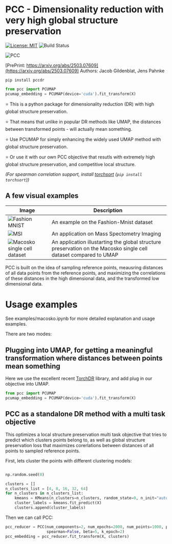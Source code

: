 # PCC - Dimensionality reduction with very high global structure preservation

[![License: MIT](https://img.shields.io/badge/License-MIT-yellow.svg)](https://opensource.org/licenses/MIT)
![Build Status](https://github.com/jacobgil/pcc/workflows/Tests/badge.svg)

![PCC](logo.png)

[PrePrint: https://arxiv.org/abs/2503.07609](https://arxiv.org/abs/2503.07609)
Authors: Jacob Gildenblat, Jens Pahnke

`pip install pccdr`

```python
from pcc import PCUMAP
pcumap_embedding = PCUMAP(device='cuda').fit_transform(X)
```

⭐ This is a python package for dimensionality reduction (DR) with high global structure preservation.

⭐ That means that unlike in popular DR methods like UMAP, the distances between transformed points - will actually mean something.

⭐ Use PCUMAP for simply enhancing the widely used UMAP method with global structure preservation.

⭐ Or use it with our own PCC objective that resutls with extremely high global structure preservation, and competitive local structure.


*(For spearman correlation support, install [torchsort](https://github.com/teddykoker/torchsort) (`pip install torchsort`))*

## A few visual examples

| Image | Description |
|-------|-------------|
| ![Fashion MNIST](examples/gallery1.png) | An example on the Fashion-Mnist dataset |
| ![MSI](examples/msi.png) | An application on Mass Spectometry Imaging |
| ![Macosko single cell dataset](examples/distances.png) | An application illustarting the global structure preservation on the Macosko single cell dataset compared to UMAP|



PCC is built on the idea of sampling reference points, meausring distances of all data points from the reference points, and maximizing the correlations of these distances in the high dimensional data, and the transformed low dimensional data.


# Usage examples
See examples/macosko.ipynb for more detailed explanation and usage examples.


There are two modes:

## Plugging into UMAP, for getting a meaningful transformation where distances between points mean something

Here we use the excellent recent [TorchDR](https://github.com/TorchDR/TorchDR) library, and add plug in our objective into UMAP.

```python
from pcc import PCUMAP
pcumap_embedding = PCUMAP(device='cuda').fit_transform(X)
```


## PCC as a standalone DR method with a multi task objective

This optimizes a local structure preservation multi task objective that tries to predict which clusters points belong to,
as well as global structure preservation loss that maximizes corerlations between distances of all points to sampled reference points.

First, lets cluster the points with different clustering models:

```python

np.random.seed(0)

clusters = []
n_clusters_list = [4, 8, 16, 32, 64]
for n_clusters in n_clusters_list:
    kmeans = KMeans(n_clusters=n_clusters, random_state=0, n_init="auto")
    cluster_labels = kmeans.fit_predict(X)
    clusters.append(cluster_labels)
```


Then we can call PCC:

```python
pcc_reducer = PCC(num_components=2, num_epochs=2000, num_points=1000, pearson=True, 
                  spearman=False, beta=5, k_epoch=2)
pcc_embedding = pcc_reducer.fit_transform(X, clusters)
```
